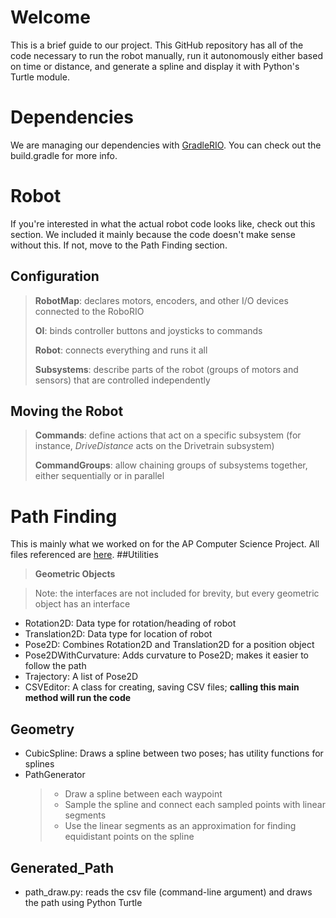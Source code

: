 # Welcome
This is a brief guide to our project. This GitHub repository has all of the code necessary to run the robot manually, run it autonomously either based on time or distance, and generate a spline and display it with Python's Turtle module.

# Dependencies
We are managing our dependencies with [GradleRIO](https://github.com/wpilibsuite/GradleRIO). You can check out the build.gradle for more info. 

# Robot
If you're interested in what the actual robot code looks like, check out this section. We included it mainly because the code doesn't make sense without this.
If not, move to the Path Finding section.

## Configuration
> **RobotMap**: declares motors, encoders, and other I/O devices connected to the RoboRIO
>
> **OI**: binds controller buttons and joysticks to commands
>
> **Robot**: connects everything and runs it all
>
> **Subsystems**: describe parts of the robot (groups of motors and sensors) that are controlled independently

## Moving the Robot
> **Commands**: define actions that act on a specific subsystem (for instance, _DriveDistance_ acts on the Drivetrain subsystem)
>
> **CommandGroups**: allow chaining groups of subsystems together, either sequentially or in parallel


# Path Finding
This is mainly what we worked on for the AP Computer Science Project. All files referenced are [here](https://github.com/athenian-robotics/Skeleton/tree/Trajectory-Planning/src/main/java/frc/team852/lib).
##Utilities
> **Geometric Objects**

> Note: the interfaces are not included for brevity, but every geometric object has an interface 
* Rotation2D: Data type for rotation/heading of robot
* Translation2D: Data type for location of robot
* Pose2D: Combines Rotation2D and Translation2D for a position object
* Pose2DWithCurvature: Adds curvature to Pose2D; makes it easier to follow the path
* Trajectory: A list of Pose2D
* CSVEditor: A class for creating, saving CSV files; **calling this main method will run the code**
## Geometry
* CubicSpline: Draws a spline between two poses; has utility functions for splines
* PathGenerator
    > * Draw a spline between each waypoint
    > * Sample the spline and connect each sampled points with linear segments
    > * Use the linear segments as an approximation for finding equidistant points on the spline
## Generated_Path
* path_draw.py: reads the csv file (command-line argument) and draws the path using Python Turtle



